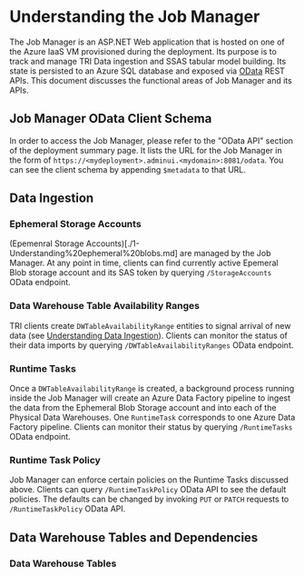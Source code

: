 # Understanding the Job Manager

The Job Manager is an ASP.NET Web application that is hosted on one of the Azure IaaS VM provisioned during the deployment. Its purpose is to track and manage TRI Data ingestion and SSAS tabular model building. Its state is persisted to an Azure SQL database and exposed via [OData](https://msdn.microsoft.com/en-us/library/hh525392(v=vs.103).aspx) REST APIs. This document discusses the functional areas of Job Manager and its APIs.

## Job Manager OData Client Schema
In order to access the Job Manager, please refer to the "OData API" section of the deployment summary page. It lists the URL for the Job Manager in the form of `https://<mydeployment>.adminui.<mydomain>:8081/odata`. You can see the client schema by appending `$metadata` to that URL.

## Data Ingestion
### Ephemeral Storage Accounts
(Epemenral Storage Accounts)[./1-Understanding%20ephemeral%20blobs.md] are managed by the Job Manager. At any point in time, clients can find currently active Epemeral Blob storage account and its SAS token by querying `/StorageAccounts` OData endpoint.

### Data Warehouse Table Availability Ranges
TRI clients create `DWTableAvailabilityRange` entities to signal arrival of new data (see [Understanding Data Ingestion](2-Understanding%20data%20ingestion.md)). Clients can monitor the status of their data imports by querying `/DWTableAvailabilityRanges` OData endpoint.

### Runtime Tasks
Once a `DWTableAvailabilityRange` is created, a background process running inside the Job Manager will create an Azure Data Factory pipeline to ingest the data from the Ephemeral Blob Storage account and into each of the Physical Data Warehouses. One `RuntimeTask` corresponds to one Azure Data Factory pipeline. Clients can monitor their status by querying `/RuntimeTasks` OData endpoint.

### Runtime Task Policy
Job Manager can enforce certain policies on the Runtime Tasks discussed above. Clients can query `/RuntimeTaskPolicy` OData API to see the default policies. The defaults can be changed by invoking `PUT` or `PATCH` requests to `/RuntimeTaskPolicy` OData API.

## Data Warehouse Tables and Dependencies



### Data Warehouse Tables

